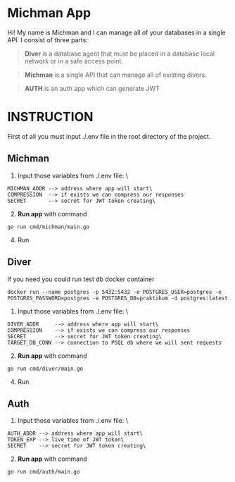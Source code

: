 # Michman App

Hi! My name is Michman and I can manage all of your databases in a single API. I consist of three parts:

>**Diver** is a database agent that must be placed in a database local network or in a safe access point.

>**Michman** is a single API that can manage all of existing divers.

>**AUTH** is an auth app which can generate JWT

# INSTRUCTION

First of all you must input ./.env file in the root directory of the project.

## Michman
1) Input those variables from ./.env file: \
```
MICHMAN_ADDR --> address where app will start\
COMPRESSION  --> if exists we can compress our responses
SECRET       --> secret for JWT token creating\
```
2) **Run app** with command
```
go run cmd/michman/main.go
```
4) Run



## Diver

If you need you could run test db docker container
```
docker run --name postgres -p 5432:5432 -e POSTGRES_USER=postgres -e POSTGRES_PASSWORD=postgres -e POSTGRES_DB=praktikum -d postgres:latest
```

1) Input those variables from ./.env file: \
```
DIVER_ADDR     --> address where app will start\
COMPRESSION    --> if exists we can compress our responses
SECRET         --> secret for JWT token creating\
TARGET_DB_CONN --> connection to PSQL db where we will sent requests
```
2) **Run app** with command
```
go run cmd/diver/main.go
```
4) Run

## Auth
1) Input those variables from ./.env file: \
```
AUTH_ADDR --> address where app will start\
TOKEN_EXP --> live time of JWT token\
SECRET    --> secret for JWT token creating\
```

2) **Run app** with command
```
go run cmd/auth/main.go
```
